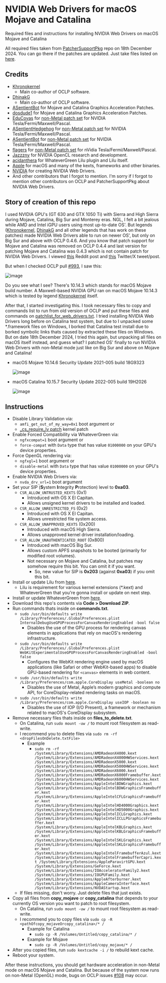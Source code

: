 # NVIDIA Web Drivers for macOS Mojave and Catalina
Required files and instructions for installing NVIDIA Web Drivers on macOS Mojave and Catalina

All required files taken from [PatcherSupportPkg](https://github.com/dortania/PatcherSupportPkg) repo on 18th December 2024.
You can go there if the patches are updated. Just take files listed on [here](https://github.com/eflanili7881/NVIDIAWebDriversForMacOSMojaveAndCatalina/blob/main/patchlist_for_web_drivers.txt).

## Credits
- [Khronokernel](https://github.com/Khronokernel)
  - Main co-author of OCLP software.
- [DhinakG](https://github.com/DhinakG)
  - Main co-author of OCLP software.
- [ASentientBot](https://github.com/ASentientBot) for Mojave and Catalina Graphics Acceleration Patches.
- [dosdude1](https://github.com/dosdude1) for Mojave and Catalina Graphics Acceleration Patches.
- [EduCovas](https://github.com/covasedu) for [non-Metal patch set](https://github.com/moraea/non-metal-frameworks) for NVIDIA Tesla/Fermi/Maxwell/Pascal.
- [ASentientHedgehog](https://github.com/moosethegoose2213) for [non-Metal patch set](https://github.com/moraea/non-metal-frameworks) for NVIDIA Tesla/Fermi/Maxwell/Pascal.
- [ASentientBot](https://github.com/ASentientBot) for [non-Metal patch set](https://github.com/moraea/non-metal-frameworks) for NVIDIA Tesla/Fermi/Maxwell/Pascal.
- [flagers](https://github.com/flagersgit) for [non-Metal patch set](https://github.com/moraea/non-metal-frameworks) for nVidia Tesla/Fermi/Maxwell/Pascal.
- [Jazzzny](https://github.com/Jazzzny) for NVIDIA OpenCL research and development.
- [acidanthera](https://github.com/acidanthera) for WhateverGreen Lilu plugin and Lilu itself.
- [Apple](https://www.apple.com) for macOS and many of the kexts, frameworks and other binaries.
- [NVIDIA](https://www.nvidia.com) for creating NVIDIA Web Drivers.
- And other contributors that I forgot to mention.
I'm sorry if I forgot to mention other contributors on OCLP and PatcherSupportPkg about NVIDIA Web Drivers.

## Story of creation of this repo
I used NVIDIA GPU's (GT 630 and GTX 1050 Ti) with Sierra and High Sierra during Mojave, Catalina, Big Sur and Monterey eras. NGL, I felt a bit jealous while AMD and Intel iGPU users using most up-to-date OS'. But legends ([Khronokernel](https://github.com/Khronokernel), [DhinakG](https://github.com/DhinakG) and all other legends that has work on these patches) made NVIDIA Web Drivers able to run on newer OS', but only on Big Sur and above with OCLP 0.4.6. And you know that patch support for Mojave and Catalina was removed on OCLP 0.4.4 and last version for patching Mojave and Catalina was 0.4.3 which is not contain patch for NVIDIA Web Drivers. I viewed [this](https://www.reddit.com/r/hackintosh/comments/uxz95u/nvidia_web_drivers_running_on_macos_monterey/) Reddit post and [this](https://x.com/khronokernel/status/1529583832663437312) Twitter/X tweet/post.

But when I checked OCLP pull [#993](https://github.com/dortania/OpenCore-Legacy-Patcher/pull/993), I saw this:

![image](https://github.com/user-attachments/assets/d5f55737-01fc-43dd-9d8f-f88363c20de0)

Do you see what I see? There's 10.14.3 which stands for macOS Mojave build number. A Maxwell-based NVIDIA GPU ran on macOS Mojave 10.14.3 which is tested by legend [Khronokernel](https://github.com/Khronokernel) itself.

After that, I started investigating this. I took necessary files to copy and commands list to run from old version of OCLP and put these files and commands on [patchlist_for_web_drivers.txt](https://github.com/eflanili7881/NVIDIAWebDriversForMacOSMojaveAndCatalina/blob/main/patchlist_for_web_drivers.txt). I tried installing NVIDIA Web Drivers long before on Catalina test system, but due to I unpacked some *.framework files on Windows, I borked that Catalina test install due to borked symbolic links thats caused by extracted these files on Windows. But on date 18th December 2024, I tried this again, but unpacking all files on macOS itself instead, and guess what? I patched OS' finally to run NVIDIA Web Drivers with non-Metal mode just like on Big Sur and above on Mojave and Catalina!

- macOS Mojave 10.14.6 Security Update 2021-005 build 18G9323 

  ![image](https://github.com/user-attachments/assets/226b895f-7319-4bd2-9b8e-8e9c8a6ca89c)

- macOS Catalina 10.15.7 Security Update 2022-005 build 19H2026

  ![image](https://github.com/user-attachments/assets/239bd4c3-cd9f-41a6-97a1-3fd2d7f0b99f)

## Instructions
- Disable Library Validation via:
  - `amfi_get_out_of_my_way=0x1` boot argument or
  - [_cs_require_lv patch](https://github.com/dortania/OpenCore-Legacy-Patcher/blob/67a78ec4a275e0e8f8941a5ff9d64f00c28397dc/payloads/Config/config.plist#L1352-L1381) kernel patch
- Enable Forced Compatibility via WhateverGreen via:
  - `ngfxcompat=1` boot argument or
  - `force-compat` with `Data` type that has value `01000000` on your GPU's device properties.
- Force OpenGL rendering via:
  - `ngfxgl=1` boot argument or
  - `disable-metal` with `Data` type that has value `01000000` on your GPU's device properties.
- Enable NVIDIA Web Drivers via:
  - `nvda_drv_vrl=1` boot argument
- Set your SIP (**S**ystem **I**ntegrity **P**rotection) level to **0xa03**.
  - `CSR_ALLOW_UNTRUSTED_KEXTS` (0x1)
    - Introduced with OS X El Capitan.
    - Allows unsigned kernel drivers to be installed and loaded.
  - `CSR_ALLOW_UNRESTRICTED_FS` (0x2)
    - Introduced with OS X El Capitan.
    - Allows unrestricted file system access.
  - `CSR_ALLOW_UNAPPROVED_KEXTS` (0x200)
    - Introduced with macOS High Sierra.
    - Allows unapproved kernel driver installation/loading.
  - `CSR_ALLOW_UNAUTHENTICATED_ROOT` (0x800)
    - Introduced with macOS Big Sur.
    - Allows custom APFS snapshots to be booted (primarily for modified root volumes).
    - Not necessary on Mojave and Catalina, but patches may somehow require this bit. You can omit it if you want.
      - So, new value for SIP is **0x203** (against **0xa03**) if you omit this bit.
- Install or update Lilu from [here](https://github.com/acidanthera/Lilu).
  - Lilu is requirement for various kernel extensions (*.kext) and WhateverGreen that you're gonna install or update on next step.
- Install or update WhateverGreen from [here](https://github.com/acidanthera/WhateverGreen).
- Download this repo's contents via **Code > Download ZIP**.
- Run commands thats inside on **commands.txt**.
  - `sudo /usr/bin/defaults write /Library/Preferences/.GlobalPreferences.plist InternalDebugUseGPUProcessForCanvasRenderingEnabled -bool false`
    - Disables the use of the GPU process for rendering canvas elements in applications that rely on macOS's rendering infrastructure.
  - `sudo /usr/bin/defaults write /Library/Preferences/.GlobalPreferences.plist WebKitExperimentalUseGPUProcessForCanvasRenderingEnabled -bool false`
    - Configures the WebKit rendering engine used by macOS applications (like Safari or other WebKit-based apps) to disable GPU-based rendering for `<canvas>` elements in web content.
  - `sudo /usr/bin/defaults write /Library/Preferences/com.apple.CoreDisplay useMetal -boolean no`
    - Disables the use of Metal, Apple’s modern graphics and compute API, for CoreDisplay-related rendering tasks on macOS.
  - `sudo /usr/bin/defaults write /Library/Preferences/com.apple.CoreDisplay useIOP -boolean no`
    - Disables the use of IOP (I/O Present), a framework or mechanism related to macOS's CoreDisplay subsystem.
- Remove necessary files thats inside on **files_to_delete.txt**.
  - On Catalina, run `sudo mount -uw /` to mount root filesystem as read-write.
  - I recommend you to delete files via `sudo rm -rf <dropFilesOnDelete.txtFile>`
    - Example
      - `sudo rm -rf /System/Library/Extensions/AMDRadeonX4000.kext /System/Library/Extensions/AMDRadeonX4000HWServices.kext /System/Library/Extensions/AMDRadeonX5000.kext /System/Library/Extensions/AMDRadeonX5000HWServices.kext /System/Library/Extensions/AMDRadeonX6000.kext /System/Library/Extensions/AMDRadeonX6000Framebuffer.kext /System/Library/Extensions/AMDRadeonX6000HWServices.kext /System/Library/Extensions/AppleIntelBDWGraphics.kext /System/Library/Extensions/AppleIntelBDWGraphicsFramebuffer.kext /System/Library/Extensions/AppleIntelCFLGraphicsFramebuffer.kext /System/Library/Extensions/AppleIntelHD4000Graphics.kext /System/Library/Extensions/AppleIntelHD5000Graphics.kext /System/Library/Extensions/AppleIntelICLGraphics.kext /System/Library/Extensions/AppleIntelICLLPGraphicsFramebuffer.kext /System/Library/Extensions/AppleIntelKBLGraphics.kext /System/Library/Extensions/AppleIntelKBLGraphicsFramebuffer.kext /System/Library/Extensions/AppleIntelSKLGraphics.kext /System/Library/Extensions/AppleIntelSKLGraphicsFramebuffer.kext /System/Library/Extensions/AppleIntelFramebufferAzul.kext /System/Library/Extensions/AppleIntelFramebufferCapri.kext /System/Library/Extensions/AppleParavirtGPU.kext /System/Library/Extensions/GeForce.kext /System/Library/Extensions/IOAcceleratorFamily2.kext /System/Library/Extensions/IOGPUFamily.kext /System/Library/Extensions/AppleAfterburner.kext /System/Library/Extensions/AppleCameraInterface.kext /System/Library/Extensions/NVDAStartup.kext`
  - If files missing, don't worry. Just delete files that just exists.
- Copy all files from **copy_mojave** or **copy_catalina** that depends to your currently OS version you want to patch to root filesystem.
  - On Catalina, run `sudo mount -uw /` to mount root filesystem as read-write.
  - I recommend you to copy files via `sudo cp -R <pathOfcopy_mojaveOrcopy_catalina>/* /`
    - Example for Catalina
      - `sudo cp -R /Volumes/Untitled/copy_catalina/* /`
    - Example for Mojave
      - `sudo cp -R /Volumes/Untitled/copy_mojave/* /`
- After you copied files, run `sudo kextcache -i /` to rebuild kext cache.
- Reboot your system.

After these instructions, you should get hardware acceleration in non-Metal mode on macOS Mojave and Catalina. But because of the system now runs on non-Metal (OpenGL) mode, bugs on OCLP issues [#108](https://github.com/dortania/OpenCore-Legacy-Patcher/issues/108) may occur.

